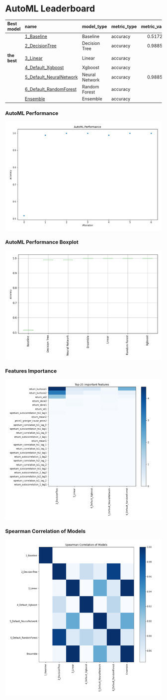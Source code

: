 # AutoML Leaderboard

| Best model   | name                                                         | model_type     | metric_type   |   metric_value |   train_time |
|:-------------|:-------------------------------------------------------------|:---------------|:--------------|---------------:|-------------:|
|              | [1_Baseline](1_Baseline/README.md)                           | Baseline       | accuracy      |       0.517241 |         0.79 |
|              | [2_DecisionTree](2_DecisionTree/README.md)                   | Decision Tree  | accuracy      |       0.988506 |        11.06 |
| **the best** | [3_Linear](3_Linear/README.md)                               | Linear         | accuracy      |       1        |         4.19 |
|              | [4_Default_Xgboost](4_Default_Xgboost/README.md)             | Xgboost        | accuracy      |       1        |         6.45 |
|              | [5_Default_NeuralNetwork](5_Default_NeuralNetwork/README.md) | Neural Network | accuracy      |       0.988506 |         2.51 |
|              | [6_Default_RandomForest](6_Default_RandomForest/README.md)   | Random Forest  | accuracy      |       1        |         7.82 |
|              | [Ensemble](Ensemble/README.md)                               | Ensemble       | accuracy      |       1        |         0.37 |

### AutoML Performance
![AutoML Performance](ldb_performance.png)

### AutoML Performance Boxplot
![AutoML Performance Boxplot](ldb_performance_boxplot.png)

### Features Importance
![features importance across models](features_heatmap.png)



### Spearman Correlation of Models
![models spearman correlation](correlation_heatmap.png)

